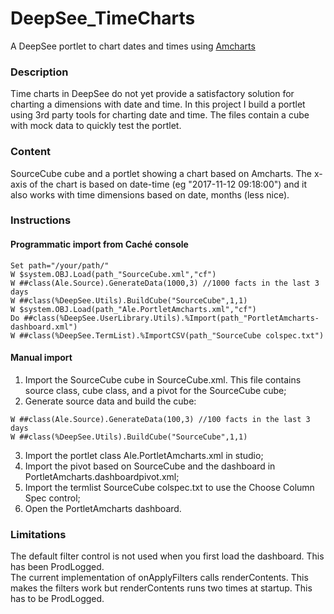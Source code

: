 # DeepSee_TimeCharts
A DeepSee portlet to chart dates and times using [Amcharts](https://www.amcharts.com/)

### Description
Time charts in DeepSee do not yet provide a satisfactory solution for charting a dimensions with date and time.
In this project I build a portlet using 3rd party tools for charting date and time.
The files contain a cube with mock data to quickly test the portlet.


### Content
SourceCube cube and a portlet showing a chart based on Amcharts. The x-axis of the chart is based on date-time (eg "2017-11-12 09:18:00") and it also works with time dimensions based on date, months (less nice).

### Instructions
#### Programmatic import from Caché console
```
Set path="/your/path/"
W $system.OBJ.Load(path_"SourceCube.xml","cf")
W ##class(Ale.Source).GenerateData(1000,3) //1000 facts in the last 3 days
W ##class(%DeepSee.Utils).BuildCube("SourceCube",1,1)
W $system.OBJ.Load(path_"Ale.PortletAmcharts.xml","cf")
Do ##class(%DeepSee.UserLibrary.Utils).%Import(path_"PortletAmcharts-dashboard.xml")
W ##class(%DeepSee.TermList).%ImportCSV(path_"SourceCube colspec.txt")
```

#### Manual import
1) Import the SourceCube cube in SourceCube.xml. This file contains source class, cube class, and a pivot for the SourceCube cube;
2) Generate source data and build the cube:
```
W ##class(Ale.Source).GenerateData(100,3) //100 facts in the last 3 days
W ##class(%DeepSee.Utils).BuildCube("SourceCube",1,1)
```
3) Import the portlet class Ale.PortletAmcharts.xml in studio;
4) Import the pivot based on SourceCube and the dashboard in PortletAmcharts.dashboardpivot.xml;
5) Import the termlist SourceCube colspec.txt to use the Choose Column Spec control;
6) Open the PortletAmcharts dashboard.


### Limitations
The default filter control is not used when you first load the dashboard. This has been ProdLogged.  
The current implementation of onApplyFilters calls renderContents. This makes the filters work but renderContents runs two times at startup. This has to be ProdLogged.
